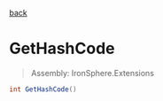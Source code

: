 ﻿

[back](/IronSphere.Extensions/types/EnumExtension)

# GetHashCode

> Assembly: IronSphere.Extensions

```csharp
int GetHashCode()
```



 